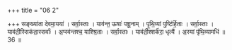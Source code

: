 +++
title = "06 2"

+++
सङ्ख्या॑ता देवमा॒यया॑ । सर्वा॒स्ताः । याव॑न्त॒ ऊषाः॑ पशू॒नाम् । पृ॒थि॒व्यां पुष्टि॑र्हि॒ताः । सर्वा॒स्ताः ।  याव॑ती॒स्सिक॑ता॒स्सर्वाः॑ । अ॒प्स्व॑न्तश्च॒ याश्श्रि॒ताः । सर्वा॒स्ताः । याव॑ती॒श्शर्क॑रा॒ धृत्यै॑ । अ॒स्यां पृ॑थि॒व्यामधि॑ ॥ 36 ॥

